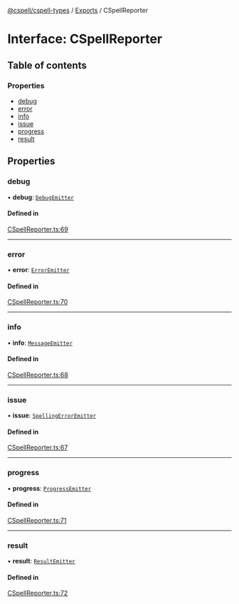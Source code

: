 [@cspell/cspell-types](../README.md) / [Exports](../modules.md) / CSpellReporter

# Interface: CSpellReporter

## Table of contents

### Properties

- [debug](CSpellReporter.md#debug)
- [error](CSpellReporter.md#error)
- [info](CSpellReporter.md#info)
- [issue](CSpellReporter.md#issue)
- [progress](CSpellReporter.md#progress)
- [result](CSpellReporter.md#result)

## Properties

### debug

• **debug**: [`DebugEmitter`](../modules.md#debugemitter)

#### Defined in

[CSpellReporter.ts:69](https://github.com/streetsidesoftware/cspell/blob/b9fa206/packages/cspell-types/src/CSpellReporter.ts#L69)

___

### error

• **error**: [`ErrorEmitter`](../modules.md#erroremitter)

#### Defined in

[CSpellReporter.ts:70](https://github.com/streetsidesoftware/cspell/blob/b9fa206/packages/cspell-types/src/CSpellReporter.ts#L70)

___

### info

• **info**: [`MessageEmitter`](../modules.md#messageemitter)

#### Defined in

[CSpellReporter.ts:68](https://github.com/streetsidesoftware/cspell/blob/b9fa206/packages/cspell-types/src/CSpellReporter.ts#L68)

___

### issue

• **issue**: [`SpellingErrorEmitter`](../modules.md#spellingerroremitter)

#### Defined in

[CSpellReporter.ts:67](https://github.com/streetsidesoftware/cspell/blob/b9fa206/packages/cspell-types/src/CSpellReporter.ts#L67)

___

### progress

• **progress**: [`ProgressEmitter`](../modules.md#progressemitter)

#### Defined in

[CSpellReporter.ts:71](https://github.com/streetsidesoftware/cspell/blob/b9fa206/packages/cspell-types/src/CSpellReporter.ts#L71)

___

### result

• **result**: [`ResultEmitter`](../modules.md#resultemitter)

#### Defined in

[CSpellReporter.ts:72](https://github.com/streetsidesoftware/cspell/blob/b9fa206/packages/cspell-types/src/CSpellReporter.ts#L72)
